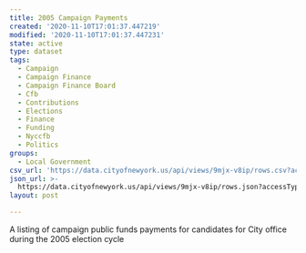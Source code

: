```yaml
---
title: 2005 Campaign Payments
created: '2020-11-10T17:01:37.447219'
modified: '2020-11-10T17:01:37.447231'
state: active
type: dataset
tags:
  - Campaign
  - Campaign Finance
  - Campaign Finance Board
  - Cfb
  - Contributions
  - Elections
  - Finance
  - Funding
  - Nyccfb
  - Politics
groups:
  - Local Government
csv_url: 'https://data.cityofnewyork.us/api/views/9mjx-v8ip/rows.csv?accessType=DOWNLOAD'
json_url: >-
  https://data.cityofnewyork.us/api/views/9mjx-v8ip/rows.json?accessType=DOWNLOAD
layout: post

---
```

A listing of campaign public funds payments for candidates for City office during the 2005 election cycle

